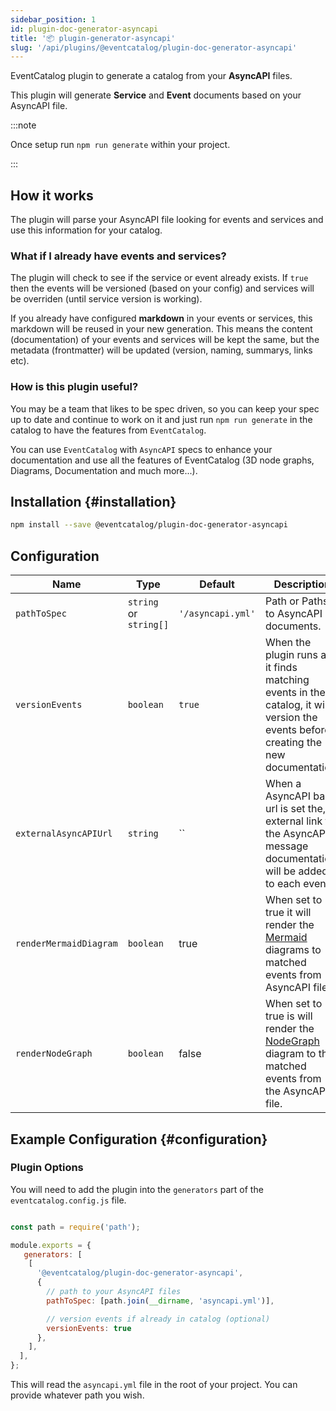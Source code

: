 ```yaml
---
sidebar_position: 1
id: plugin-doc-generator-asyncapi
title: '📦 plugin-generator-asyncapi'
slug: '/api/plugins/@eventcatalog/plugin-doc-generator-asyncapi'
---
```


EventCatalog plugin to generate a catalog from your **AsyncAPI** files.

This plugin will generate **Service** and **Event** documents based on your AsyncAPI file. 

:::note

Once setup run `npm run generate` within your project.

:::

## How it works

The plugin will parse your AsyncAPI file looking for events and services and use this information for your catalog.

### What if I already have events and services?

The plugin will check to see if the service or event already exists. If `true` then the events will be versioned (based on your config) and services will be overriden (until service version is working).

If you already have configured **markdown** in your events or services, this markdown will be reused in your new generation. This means the content (documentation) of your events and services will be kept the same, but the metadata (frontmatter) will be updated (version, naming, summarys, links etc).

### How is this plugin useful?

You may be a team that likes to be spec driven, so you can keep your spec up to date and continue to work on it and just run `npm run generate` in the catalog to have the features from `EventCatalog`.

You can use `EventCatalog` with `AsyncAPI` specs to enhance your documentation and use all the features of EventCatalog (3D node graphs, Diagrams, Documentation and much more...).

## Installation {#installation}

```bash npm2yarn
npm install --save @eventcatalog/plugin-doc-generator-asyncapi
```

## Configuration 

<APITable>

| Name | Type | Default | Description |
| --- | --- | --- | --- |
| `pathToSpec` | `string` or `string[]` | `'/asyncapi.yml'` | Path or Paths to AsyncAPI documents. |
| `versionEvents` | `boolean` | `true` | When the plugin runs and it finds matching events in the catalog, it will version the events before creating the new documentation. |
| `externalAsyncAPIUrl` | `string` | `` | When a AsyncAPI base url is set the, a external link to the AsyncAPI message documentation will be added to each event. |
| `renderMermaidDiagram` | `boolean` | true | When set to true it will render the [Mermaid](/docs/components/overview#mermaid-) diagrams to matched events from AsyncAPI file. |
| `renderNodeGraph` | `boolean` | false | When set to true is will render the [NodeGraph](/docs/components/overview#nodegraph-) diagram to the matched events from the AsyncAPI file. |

</APITable>

## Example Configuration {#configuration}

### Plugin Options

You will need to add the plugin into the `generators` part of the `eventcatalog.config.js` file.

```js title="eventcatalog.config.js"

const path = require('path');

module.exports = {
   generators: [
    [
      '@eventcatalog/plugin-doc-generator-asyncapi',
      {
        // path to your AsyncAPI files
        pathToSpec: [path.join(__dirname, 'asyncapi.yml')],

        // version events if already in catalog (optional)
        versionEvents: true
      },
    ],
  ],
};
```

This will read the `asyncapi.yml` file in the root of your project. You can provide whatever path you wish.


